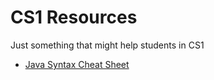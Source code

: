 # CS1 Resources
Just something that might help students in CS1

* [Java Syntax Cheat Sheet](https://github.com/in28minutes/java-cheat-sheet)
